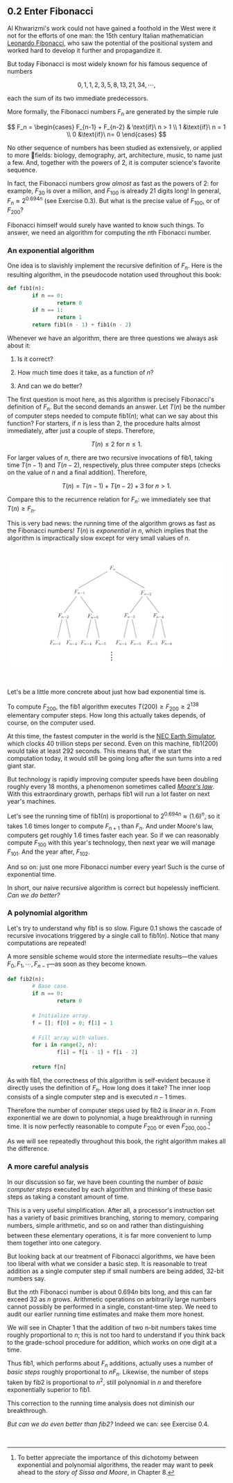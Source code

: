 ## 0.2 Enter Fibonacci

Al Khwarizmi's work could not have gained a foothold in the West were it not for the efforts of one man: the 15th century Italian mathematician [Leonardo Fibonacci](https://en.wikipedia.org/wiki/Fibonacci), who saw the potential of the positional system and worked hard to develop it further and propagandize it.

But today Fibonacci is most widely known for his famous sequence of numbers

$$
0, 1, 1, 2, 3, 5, 8, 13, 21, 34, \cdots,
$$

each the sum of its two immediate predecessors.

More formally, the Fibonacci numbers $F_n$ are generated by the simple rule

$$
F_n = \begin{cases}
F_{n-1} + F_{n-2} & \text{if}\ n > 1 \\
1 &\text{if}\ n = 1 \\
0 &\text{if}\ n= 0
\end{cases}
$$

No other sequence of numbers has been studied as extensively, or applied to more fields: biology, demography, art, architecture, music, to name just a few. And, together with the powers of $2$, it is computer science's favorite sequence.

In fact, the Fibonacci numbers grow *almost* as fast as the powers of $2$: for example, $F_{30}$ is
over a million, and $F_{100}$ is already 21 digits long! In general, $F_{n} \approx 2^{0.694n}$ (see Exercise 0.3). But what is the precise value of $F_{100}$, or of $F_{200}$?

Fibonacci himself would surely have wanted to know such things. To answer, we need an algorithm for computing the $n$th Fibonacci
number.

### An exponential algorithm

One idea is to slavishly implement the recursive definition of $F_{n}$. Here is the resulting algorithm, in the pseudocode notation used throughout this book:

```python
def fib1(n):
		if n == 0:
				return 0
		if n == 1:
				return 1
		return fib1(n - 1) + fib1(n - 2)
```

Whenever we have an algorithm, there are three questions we always ask about it:

1. Is it correct?

2. How much time does it take, as a function of $n$?

3. And can we do better?

The first question is moot here, as this algorithm is precisely Fibonacci's definition of $F_n$.
But the second demands an answer. Let $T(n)$ be the number of computer steps needed to
compute $\text{fib1}(n)$; what can we say about this function? For starters, if $n$ is less than $2$, the
procedure halts almost immediately, after just a couple of steps. Therefore,

$$T(n) \leq 2 \ \text{for}\ n \leq 1.$$

For larger values of $n$, there are two recursive invocations of $\text{fib1}$, taking time $T(n-1)$ and
$T(n-2)$, respectively, plus three computer steps (checks on the value of $n$ and a final addition).
Therefore,

$$T(n) = T(n-1) + T(n-2) + 3 \ \text{for}\ n > 1.$$

Compare this to the recurrence relation for $F_n$: we immediately see that $T(n) \geq F_n$.

This is very bad news: the running time of the algorithm grows as fast as the Fibonacci numbers! $T(n)$ is *exponential in* $n$, which implies that the algorithm is impractically slow
except for very small values of $n$.

&nbsp;

![**Figure 0.1** The proliferation of recursive calls in fib1.](fig-0.1-fibonacci-tree.png)

&nbsp;

Let's be a little more concrete about just how bad exponential time is.

To compute $F_{200}$, the $\text{fib1}$ algorithm executes $T(200) \geq F_{200} \geq  2^{138}$ elementary computer steps. How long this
actually takes depends, of course, on the computer used.

At this time, the fastest computer in the world is the [NEC Earth Simulator](https://en.wikipedia.org/wiki/Earth_Simulator), which clocks 40 trillion steps per second. Even on this machine, $\text{fib1}(200)$ would take at least 292 seconds. This means that, if we start the computation today, it would still be going long after the sun turns into a red giant star.

But technology is rapidly improving computer speeds have been doubling roughly every 18 months, a phenomenon sometimes called *[Moore's law](https://en.wikipedia.org/wiki/Moore%27s_law)*. With this extraordinary growth, perhaps $\text{fib1}$ will run a lot faster on next year's machines.

Let's see the running time of $\text{fib1}(n)$ is proportional to $2^{0.694n} \approx (1.6)^{n}$, so it takes $1.6$ times longer to compute $F_{n+1}$ than $F_{n}$. And under Moore's law, computers get roughly $1.6$ times faster each year. So if we can reasonably compute $F_{100}$ with this year's technology, then next year we will manage $F_{101}$. And the year after, $F_{102}$.

And so on: just one more Fibonacci number every year! Such is the curse of exponential time.

In short, our naive recursive algorithm is correct but hopelessly inefficient. *Can we do better?*

### A polynomial algorithm

Let's try to understand why $\text{fib1}$ is so slow. Figure 0.1 shows the cascade of recursive invocations triggered by a single call to $\text{fib1}(n)$. Notice that many computations are repeated!

A more sensible scheme would store the intermediate results—the values $F_{0}, F_{1}, \cdots, F_{n-1}$—as soon as they become known.

```python
def fib2(n):
		# Base case.
		if n == 0:
				return 0

		# Initialize array.
		f = []; f[0] = 0; f[1] = 1

		# Fill array with values.
		for i in range(2, n):
				f[i] = f[i - 1] + f[i - 2]

		return f[n]
```

As with $\text{fib1}$, the correctness of this algorithm is self-evident because it directly uses the definition of $F_n$. How long does it take? The inner loop consists of a single computer step and is executed $n - 1$ times.

Therefore the number of computer steps used by $\text{fib2}$ is *linear in* $n$. From exponential we are down to polynomial, a huge breakthrough in running time. It is now perfectly reasonable to compute $F_{200}$ or even $F_{200,000}$.[^1]

As we will see repeatedly throughout this book, the right algorithm makes all the difference.

### A more careful analysis

In our discussion so far, we have been counting the number of *basic computer steps* executed
by each algorithm and thinking of these basic steps as taking a constant amount of time.

This is a very useful simplification. After all, a processor's instruction set has a variety of
basic primitives branching, storing to memory, comparing numbers, simple arithmetic, and so on and rather than distinguishing between these elementary operations, it is far more convenient to lump them together into one category.

But looking back at our treatment of Fibonacci algorithms, we have been too liberal with what we consider a basic step. It is reasonable to treat addition as a single computer step if small numbers are being added, 32-bit numbers say.

But the $n$th Fibonacci number is about $0.694n$ bits long, and this can far exceed 32 as $n$ grows. Arithmetic operations on arbitrarily large numbers cannot possibly be performed in a single, constant-time step. We need to audit our earlier running time estimates and make them more honest.

We will see in Chapter 1 that the addition of two n-bit numbers takes time roughly proportional to $n$; this is not too hard to understand if you think back to the grade-school procedure for addition, which works on one digit at a time.

Thus $\text{fib1}$, which performs about $F_{n}$ additions, actually uses a number of *basic steps* roughly proportional to $nF_{n}$. Likewise, the number of steps taken by $\text{fib2}$ is proportional to $n^2$, still polynomial in $n$ and therefore exponentially superior to $\text{fib1}$.

This correction to the running time analysis does not diminish our breakthrough.

*But can we do even better than $\text{fib2}$?* Indeed we can: see Exercise 0.4.

&nbsp;

[^1]: To better appreciate the importance of this dichotomy between exponential and polynomial algorithms, the reader may want to peek ahead to the *story of Sissa and Moore*, in Chapter 8.
